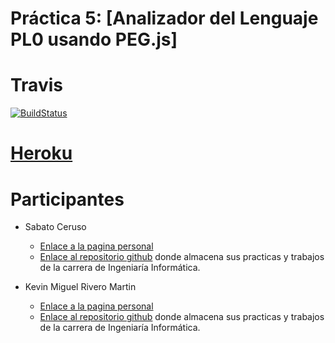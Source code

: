 # Práctica 5: [Analizador del Lenguaje PL0 usando PEG.js]

# Travis
[![BuildStatus](https://travis-ci.org/KevinRM/pl_practica_5.svg)](https://travis-ci.org/KevinRM/pl_practica_5)

# [Heroku]()

# Participantes
- Sabato Ceruso
	- [Enlace a la pagina personal](http://alu0100764666.github.io)
	- [Enlace al repositorio github](https://github.com/alu0100764666) donde almacena sus practicas y trabajos de la carrera de Ingeniaría Informática.

- Kevin Miguel Rivero Martin
	- [Enlace a la pagina personal](http://kevinrm.github.io)
	- [Enlace al repositorio github](https://github.com/KevinRM) donde almacena sus practicas y trabajos de la carrera de Ingeniaría Informática.
